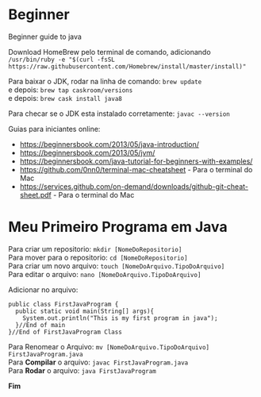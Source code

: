 # Beginner
Beginner guide to java

Download HomeBrew pelo terminal de comando, adicionando `/usr/bin/ruby -e "$(curl -fsSL https://raw.githubusercontent.com/Homebrew/install/master/install)"`

Para baixar o JDK, rodar na linha de comando: `brew update` <br/>
e depois: `brew tap caskroom/versions` <br/>
e depois: `brew cask install java8` <br/>

Para checar se o JDK esta instalado corretamente: `javac --version`

Guias para iniciantes online: 
 * https://beginnersbook.com/2013/05/java-introduction/ 
 * https://beginnersbook.com/2013/05/jvm/ 
 * https://beginnersbook.com/java-tutorial-for-beginners-with-examples/
 * https://github.com/0nn0/terminal-mac-cheatsheet - Para o terminal do Mac
 * https://services.github.com/on-demand/downloads/github-git-cheat-sheet.pdf - Para o terminal do Mac
 
 
# Meu Primeiro Programa em Java
Para criar um repositorio: `mkdir [NomeDoRepositorio]` <br/>
Para mover para o repositorio: `cd [NomeDoRepositorio]` <br/>
Para criar um novo arquivo: `touch [NomeDoArquivo.TipoDoArquivo]` <br/>
Para editar o arquivo: `nano [NomeDoArquivo.TipoDoArquivo]` <br/>

Adicionar no arquivo: 
```
public class FirstJavaProgram {
  public static void main(String[] args){
    System.out.println("This is my first program in java");
  }//End of main
}//End of FirstJavaProgram Class
```

Para Renomear o Arquivo: `mv [NomeDoArquivo.TipoDoArquivo] FirstJavaProgram.java` <br/>
Para  __Compilar__ o arquivo: `javac FirstJavaProgram.java` <br/>
Para __Rodar__ o arquivo: `java FirstJavaProgram` <br/>

__Fim__

